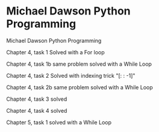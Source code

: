 # Michael Dawson Python Programming
Michael Dawson Python Programming

Chapter 4, task 1
Solved with a For loop

Chapter 4, task 1b
same problem solved with a While Loop

Chapter 4, task 2
Solved with indexing trick "[: : -1]"

Chapter 4, task 2b
same problem solved with a While Loop

Chapter 4, task 3
solved

Chapter 4, task 4
solved

Chapter 5, task 1
solved with a While Loop
